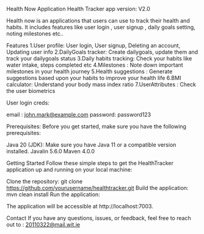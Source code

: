 Health Now Application
Health Tracker app version: V2.0

Health now is an applications that users can use to track their health  and habits. It includes features like user login , user signup , daily goals setting, noting milestones etc..

Features
1.User profile: User login, User signup, Deleting an account, Updating user info
2.DailyGoals tracker: Create dailygoals, update them and track your dailygoals status
3.Daily habits tracking: Check your habits like water intake, steps completed etc
4.Milestones : Note down important milestones in your health journey
5.Health suggestions : Generate suggestions based upon your habits to improve your health life
6.BMI calculator: Understand your body mass index ratio
7.UserAttributes : Check the user biometrics

User login creds:

email : john.mark@example.com
password: password123


Prerequisites:
Before you get started, make sure you have the following prerequisites:

Java 20 (JDK): Make sure you have Java 11 or a compatible version installed.
Javalin 5.6.0
Maven 4.0.0

Getting Started
Follow these simple steps to get the HealthTracker application up and running on your local machine:

Clone the repository:
git clone https://github.com/yourusername/healthtracker.git
Build the application:
mvn clean install
Run the application:




The application will be accessible at http://localhost:7003. 

Contact If you have any questions, issues, or feedback, feel free to reach out to :
20110322@mail.wit.ie
